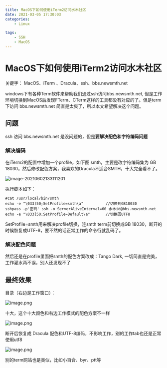 ```yaml
---
title: MacOS下如何使用iTerm2访问水木社区
date: 2021-03-05 17:30:03
categories:
    - Linux

tags:
    - SSH
    - MacOS
---
```


# MacOS下如何使用iTerm2访问水木社区



关键字： MacOS、iTerm 、Dracula、ssh、bbs.newsmth.net



windows下有各种Term软件来帮助我们通过ssh访问bbs.newsmth.net, 但是工作环境切换到MacOS后发现FTerm、CTerm这样的工具都没有对应的了。但是term下访问 bbs.newsmth.net 简直是太爽了，所以本文希望解决这个问题。



## 问题

ssh 访问 bbs.newsmth.net 是没问题的，但是**要解决配色和字符编码问题**

### 解决编码

在iTerm2的配置中增加一个profile，如下图 smth，主要是改字符编码集为 GB 18030，然后修改配色方案，我喜欢的Dracula不适合SMTH，十大完全看不了。

![image-20210602133111201](https://plantegg.oss-cn-beijing.aliyuncs.com/images/951413iMgBlog/image-20210602133111201.png)



执行脚本如下：

```
#cat /usr/local/bin/smth
echo -e "\033]50;SetProfile=smth\a"          //切换到GB18030
sshpass -p'密码' ssh -o ServerAliveInterval=60 水木id@bbs.newsmth.net
echo -e "\033]50;SetProfile=Default\a"       //切换回UTF8
```

SetProfile=smth用来解决profile切换，连smth term前切换成GB 18030，断开的时候恢复成UTF-8，要不然的话正常工作的命令行就乱码了。



### 解决配色问题

然后还是在profile里面把smth的配色方案改成：Tango Dark, 一切简直是完美，工作灌水两不误，别人还发现不了



## 最终效果

目录（右边是工作窗口）：

![image.png](https://plantegg.oss-cn-beijing.aliyuncs.com/images/oss/0265ed7a728bfdd6be940d838fc1feaf.png)



十大，这个十大颜色和右边工作模式的配色方案不一样

![image.png](https://plantegg.oss-cn-beijing.aliyuncs.com/images/oss/252b9295375f6e6078278a6e64e1d68c.png)



断开后恢复成 Dracula 配色和UTF-8编码，不影响工作，别的工作tab也还是正常使用utf8

![image.png](https://plantegg.oss-cn-beijing.aliyuncs.com/images/oss/cf8912c0634182b44fa92eeb9f854362.png)



别的term网站也是类似，比如小百合、byr、ptt等